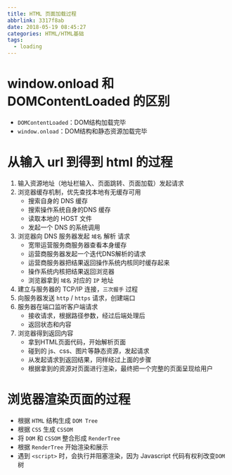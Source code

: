 ```yaml
---
title: HTML 页面加载过程
abbrlink: 3317f8ab
date: 2018-05-19 08:45:27
categories: HTML/HTML基础
tags:
  - loading
---
```


# window.onload 和 DOMContentLoaded 的区别

- `DOMContentLoaded`：DOM结构加载完毕
- `window.onload`：DOM结构和静态资源加载完毕
# 从输入 url 到得到 html 的过程
1. 输入资源地址（地址栏输入、页面跳转、页面加载）发起请求
2. 浏览器缓存机制，优先查找本地有无缓存可用
	- 搜索自身的 DNS 缓存
	- 搜索操作系统自身的DNS 缓存
	- 读取本地的 HOST 文件
	- 发起一个 DNS 的系统调用
3. 浏览器向 DNS 服务器发起 `域名` 解析 请求
	- 宽带运营服务商服务器查看本身缓存
	- 运营商服务器发起一个迭代DNS解析的请求 
	- 运营商服务器把结果返回操作系统内核同时缓存起来
	- 操作系统内核把结果返回浏览器
	- 浏览器拿到 `域名` 对应的 `IP` 地址
4. 建立与服务器的 TCP/IP 连接，`三次握手` 过程
5. 向服务器发送 `http` / `https` 请求，创建端口
6. 服务器在端口监听客户端请求
	- 接收请求，根据路径参数，经过后端处理后
	- 返回状态和内容
7. 浏览器得到返回内容
	- 拿到HTML页面代码，开始解析页面
	- 碰到的 js、css、图片等静态资源，发起请求
	- 从发起请求到返回结果，同样经过上面的步骤
	- 根据拿到的资源对页面进行渲染，最终把一个完整的页面呈现给用户

# 浏览器渲染页面的过程
- 根据 `HTML` 结构生成 `DOM Tree`
- 根据 `CSS` 生成 `CSSOM`
- 将 `DOM` 和 `CSSOM` 整合形成 `RenderTree`
- 根据 `RenderTree` 开始渲染和展示
- 遇到 `<script>` 时，会执行并阻塞渲染，因为 Javascript 代码有权利改变`DOM`树